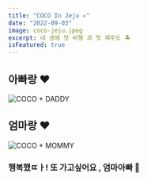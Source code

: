 ```yaml
---
title: "COCO In Jeju ✈️"
date: "2022-09-03"
image: coco-jeju.jpeg
excerpt: 내 생에 첫 비행 과 첫 제주도 🏝️
isFeatured: true
---
```


## 아빠랑 ❤️

![COCO + DADDY](coco-with-daddy.jpeg)

## 엄마랑 ❤️

![COCO + MOMMY](coco-with-mommy.jpeg)

### **행복했ㄸㅏ! 또 가고싶어요 , 엄마아빠 🐥**

